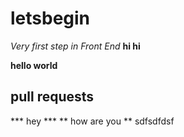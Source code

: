 # letsbegin
*Very first step in Front End*
**hi hi**

**hello world**

## pull requests
*** hey ***
** how are you **
sdfsdfdsf